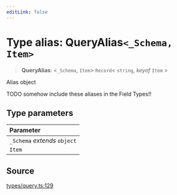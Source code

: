 ```yaml
---
editLink: false
---
```


# Type alias: QueryAlias`<_Schema, Item>`

> **QueryAlias**: \<`_Schema`, `Item`\> `Record`\< `string`, _keyof_ `Item` \>

Alias object

TODO somehow include these aliases in the Field Types!!

## Type parameters

| Parameter                    |
| :--------------------------- |
| `_Schema` _extends_ `object` |
| `Item`                       |

## Source

[types/query.ts:129](https://github.com/directus/directus/blob/7789a6c53/sdk/src/types/query.ts#L129)
